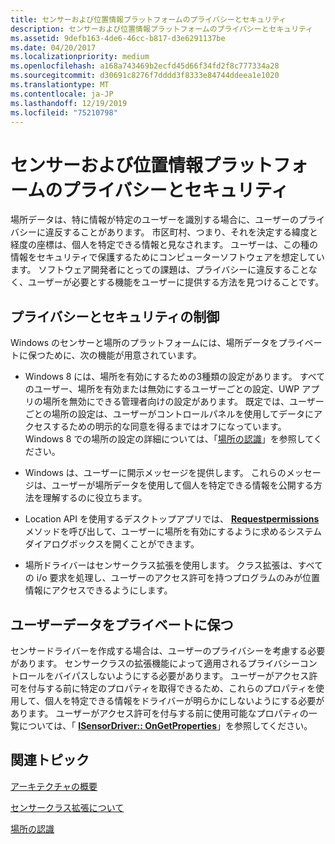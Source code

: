 ```yaml
---
title: センサーおよび位置情報プラットフォームのプライバシーとセキュリティ
description: センサーおよび位置情報プラットフォームのプライバシーとセキュリティ
ms.assetid: 9defb163-4de6-46cc-b817-d3e6291137be
ms.date: 04/20/2017
ms.localizationpriority: medium
ms.openlocfilehash: a168a743469b2ecfd45d66f34fd2f8c777334a28
ms.sourcegitcommit: d30691c8276f7dddd3f8333e84744ddeea1e1020
ms.translationtype: MT
ms.contentlocale: ja-JP
ms.lasthandoff: 12/19/2019
ms.locfileid: "75210798"
---
```

# <a name="privacy-and-security-in-the-sensor-and-location-platform"></a>センサーおよび位置情報プラットフォームのプライバシーとセキュリティ

場所データは、特に情報が特定のユーザーを識別する場合に、ユーザーのプライバシーに違反することがあります。 市区町村、つまり、それを決定する緯度と経度の座標は、個人を特定できる情報と見なされます。 ユーザーは、この種の情報をセキュリティで保護するためにコンピューターソフトウェアを想定しています。 ソフトウェア開発者にとっての課題は、プライバシーに違反することなく、ユーザーが必要とする機能をユーザーに提供する方法を見つけることです。

## <a name="privacy-and-security-controls"></a>プライバシーとセキュリティの制御

Windows のセンサーと場所のプラットフォームには、場所データをプライベートに保つために、次の機能が用意されています。

- Windows 8 には、場所を有効にするための3種類の設定があります。 すべてのユーザー、場所を有効または無効にするユーザーごとの設定、UWP アプリの場所を無効にできる管理者向けの設定があります。 既定では、ユーザーごとの場所の設定は、ユーザーがコントロールパネルを使用してデータにアクセスするための明示的な同意を得るまではオフになっています。 Windows 8 での場所の設定の詳細については、「[場所の認識](https://docs.microsoft.com/uwp/api/Windows.Devices.Geolocation)」を参照してください。

- Windows は、ユーザーに開示メッセージを提供します。 これらのメッセージは、ユーザーが場所データを使用して個人を特定できる情報を公開する方法を理解するのに役立ちます。

- Location API を使用するデスクトップアプリでは、 [**Requestpermissions**](https://docs.microsoft.com/windows/desktop/api/locationapi/nf-locationapi-ilocation-requestpermissions)メソッドを呼び出して、ユーザーに場所を有効にするように求めるシステムダイアログボックスを開くことができます。

- 場所ドライバーはセンサークラス拡張を使用します。 クラス拡張は、すべての i/o 要求を処理し、ユーザーのアクセス許可を持つプログラムのみが位置情報にアクセスできるようにします。

## <a name="keeping-user-data-private"></a>ユーザーデータをプライベートに保つ

センサードライバーを作成する場合は、ユーザーのプライバシーを考慮する必要があります。 センサークラスの拡張機能によって適用されるプライバシーコントロールをバイパスしないようにする必要があります。 ユーザーがアクセス許可を付与する前に特定のプロパティを取得できるため、これらのプロパティを使用して、個人を特定できる情報をドライバーが明らかにしないようにする必要があります。 ユーザーがアクセス許可を付与する前に使用可能なプロパティの一覧については、「 [**ISensorDriver:: OnGetProperties**](https://docs.microsoft.com/windows-hardware/drivers/ddi/sensorsclassextension/nf-sensorsclassextension-isensordriver-ongetproperties)」を参照してください。

## <a name="related-topics"></a>関連トピック

[アーキテクチャの概要](https://docs.microsoft.com/windows-hardware/drivers/sensors/architecture-overview)  

[センサークラス拡張について](https://docs.microsoft.com/windows-hardware/drivers/sensors/about-the-sensor-class-extension)  

[場所の認識](https://docs.microsoft.com/uwp/api/Windows.Devices.Geolocation)  
